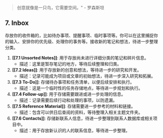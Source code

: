 >创意就像是一只鸟，它需要空间。" - 罗森斯坦


## 7. Inbox
存放你的收件箱的，比如待办事项、提醒事项、临时事项等。你可以在这里捕捉你的输入、安排你的优先级、处理你的事务等。接收新的笔记和想法，待进一步整理分类。


1. **[[7.1 Unsorted Notes]]**: 用于存放尚未进行详细分类的笔记和碎片信息。
   - 描述：这里是暂存笔记的地方，等待后续整理和归类。
2. **[[7.2 Ideas]]**: 用于存放新的创意和想法，等待进一步的研究和开发。
   - 描述：记录可能成为项目或文章的初始想法，待进一步深入研究和拓展。
3. **[[7.3 To-Do]]**: 存储待办事项和任务清单，以便后续安排和执行。
   - 描述：这是一个临时性的任务存储地点，等待进一步规划和执行。
4. **[[7.4 Follow-up]]**: 用于存储需要跟进或进一步处理的信息。
   - 描述：记录需要后续行动和处理的事项，以防遗漏。
5. **[[7.5 Reference Material]]**: 存储需要进一步参考的材料和链接。
   - 描述：包含可以供日后查阅的资料，等待整理入相关主题文件夹。
6. **[[7.6 Contacts]]**: 存储新联系人信息，待进一步整理到联系人数据库或相关项目中。
   - 描述：用于存放新认识的人的联系信息，等待进一步整理。
